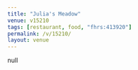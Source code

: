 ```yaml
---
title: "Julia's Meadow"
venue: v15210
tags: [restaurant, food, "fhrs:413920"]
permalink: /v/15210/
layout: venue
---
```

null